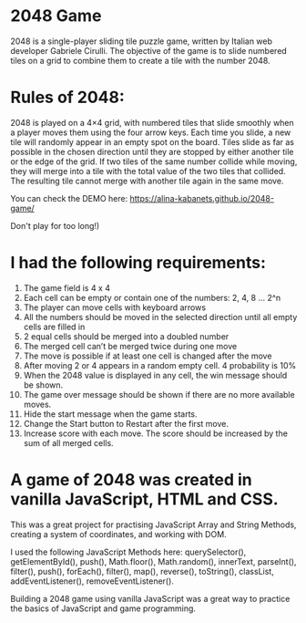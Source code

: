 # 2048 Game
2048 is a single-player sliding tile puzzle game, written by Italian web developer Gabriele Cirulli. The objective of the game is to slide numbered tiles on a grid to combine them to create a tile with the number 2048.

# Rules of 2048:
2048 is played on a 4×4 grid, with numbered tiles that slide smoothly when a player moves them using the four arrow keys. Each time you slide, a new tile will randomly appear in an empty spot on the board. Tiles slide as far as possible in the chosen direction until they are stopped by either another tile or the edge of the grid. If two tiles of the same number collide while moving, they will merge into a tile with the total value of the two tiles that collided. The resulting tile cannot merge with another tile again in the same move.

You can check the DEMO here: https://alina-kabanets.github.io/2048-game/

Don't play for too long!)

# I had the following requirements:
1. The game field is 4 x 4
2. Each cell can be empty or contain one of the numbers: 2, 4, 8 ... 2^n
3. The player can move cells with keyboard arrows
4. All the numbers should be moved in the selected direction until all empty cells are filled in
5. 2 equal cells should be merged into a doubled number
6. The merged cell can’t be merged twice during one move
7. The move is possible if at least one cell is changed after the move
8. After moving 2 or 4 appears in a random empty cell. 4 probability is 10%
9. When the 2048 value is displayed in any cell, the win message should be shown.
10. The game over message should be shown if there are no more available moves.
11. Hide the start message when the game starts.
12. Change the Start button to Restart after the first move.
13. Increase score with each move. The score should be increased by the sum of all merged cells.

# A game of 2048 was created in vanilla JavaScript, HTML and CSS.
This was a great project for practising JavaScript Array and String Methods, creating a system of coordinates, and working with DOM.

I used the following JavaScript Methods here:
querySelector(), getElementById(), push(), Math.floor(), Math.random(), innerText, parseInt(), filter(), push(), forEach(), filter(), map(), reverse(), toString(), classList, addEventListener(), removeEventListener().

Building a 2048 game using vanilla JavaScript was a great way to practice the basics of JavaScript and game programming.
